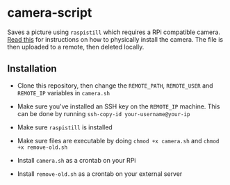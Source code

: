 # camera-script
Saves a picture using `raspistill` which requires a RPi compatible camera. [Read this](https://www.raspberrypi.org/documentation/usage/camera/installing.md) for instructions on how to physically install the camera. The file is then uploaded to a remote, then deleted locally.

## Installation

- Clone this repository, then change the `REMOTE_PATH`, `REMOTE_USER` and `REMOTE_IP` variables in `camera.sh`
- Make sure you've installed an SSH key on the `REMOTE_IP` machine. This can be done by running `ssh-copy-id your-username@your-ip`

- Make sure `raspistill` is installed
- Make sure files are executable by doing `chmod +x camera.sh` and `chmod +x remove-old.sh`
- Install `camera.sh` as a crontab on your RPi
- Install `remove-old.sh` as a crontab on your external server
